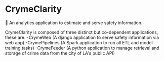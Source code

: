 # CrymeClarity
🚓 An analytics application to estimate and serve safety information.

CrymeClarity is composed of three distinct but co-dependent applications, these are:
  -CrymeWeb (A django application to serve safety information via web app)
  -CrymePipelines (A Spark application to run all ETL and model training tasks)
  -CrymeFeeder (A python application to manage retrieval and storage of crime data from the city of LA's public API)
  
